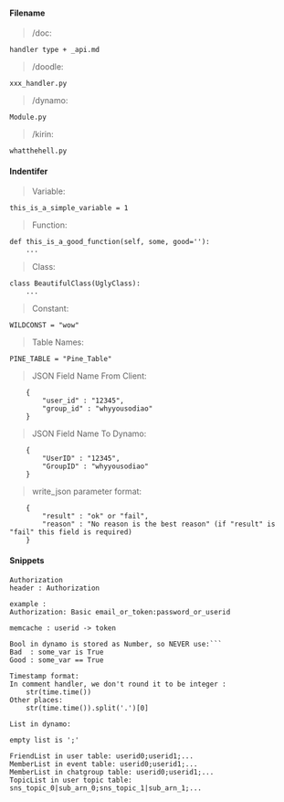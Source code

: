 #### Filename

> /doc:

```
handler type + _api.md
```

> /doodle:

```
xxx_handler.py
```

> /dynamo:

```
Module.py
```

> /kirin:

```
whatthehell.py
```


#### Indentifer 

> Variable:

```
this_is_a_simple_variable = 1
```

> Function:

```
def this_is_a_good_function(self, some, good=''):
	...
```

> Class:

```
class BeautifulClass(UglyClass):
	...
```

> Constant:

```
WILDCONST = "wow"
```

> Table Names:

```
PINE_TABLE = "Pine_Table"
```

> JSON Field Name From Client:

```
	{
		"user_id" : "12345",
		"group_id" : "whyyousodiao"
	}
```

> JSON Field Name To Dynamo:

```
	{
		"UserID" : "12345",
		"GroupID" : "whyyousodiao"
	}
```

> write_json parameter format:

```
	{
		"result" : "ok" or "fail",
		"reason" : "No reason is the best reason" (if "result" is "fail" this field is required)
	}
```

#### Snippets

```
Authorization 
header : Authorization

example : 
Authorization: Basic email_or_token:password_or_userid

memcache : userid -> token

```

```
Bool in dynamo is stored as Number, so NEVER use:```
Bad  : some_var is True
Good : some_var == True
```

```
Timestamp format:
In comment handler, we don't round it to be integer : 
	str(time.time())
Other places: 
	str(time.time()).split('.')[0]
```

```
List in dynamo:

empty list is ';'

FriendList in user table: userid0;userid1;...
MemberList in event table: userid0;userid1;...
MemberList in chatgroup table: userid0;userid1;...
TopicList in user topic table: sns_topic_0|sub_arn_0;sns_topic_1|sub_arn_1;...

```